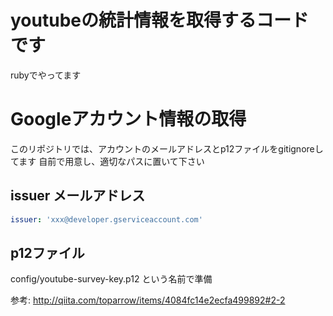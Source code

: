 # youtubeの統計情報を取得するコードです

rubyでやってます

# Googleアカウント情報の取得

このリポジトリでは、アカウントのメールアドレスとp12ファイルをgitignoreしてます
自前で用意し、適切なパスに置いて下さい

## issuer メールアドレス

``` config/define.yml
issuer: 'xxx@developer.gserviceaccount.com'
```

## p12ファイル

config/youtube-survey-key.p12 という名前で準備

参考: http://qiita.com/toparrow/items/4084fc14e2ecfa499892#2-2
